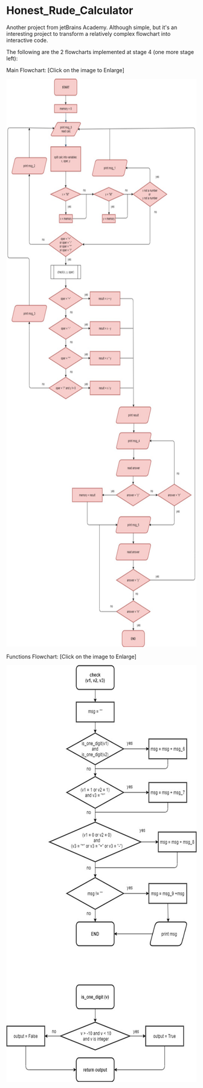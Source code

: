 # Honest_Rude_Calculator

Another project from jetBrains Academy. Although simple, but it's an interesting project to transform a relatively complex flowchart into interactive code.

The following are the 2 flowcharts implemented at stage 4 (one more stage left):

Main Flowchart: [Click on the image to Enlarge]

<img src="https://github.com/nzayem/Honest_Rude_Calculator/blob/master/Stage4-FlowChart-1.jpg" width="900" height="1500">

Functions Flowchart: [Click on the image to Enlarge]

<img src="https://github.com/nzayem/Honest_Rude_Calculator/blob/master/Stage4-FlowChart-Functions.jpg" width="800" height="1100">
